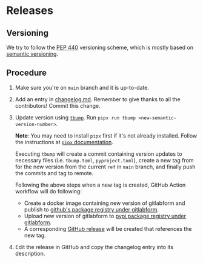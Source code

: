 # Releases

## Versioning

We try to follow the [PEP 440](https://peps.python.org/pep-0440/) versioning scheme, which is mostly based on [semantic versioning](https://semver.org/).

## Procedure

1. Make sure you're on `main` branch and it is up-to-date.
2. Add an entry in [changelog.md](../changelog.md). Remember to give thanks to all the contributors! Commit this change.
3. Update version using [`tbump`](https://github.com/your-tools/tbump). Run `pipx run tbump <new-semantic-version-number>`.

    **Note**: You may need to install `pipx` first if it's not already installed. Follow the instructions at [`pipx` documentation](https://pypa.github.io/pipx/installation/).

    Executing `tbump` will create a commit containing version updates to necessary files (i.e. `tbump.toml`, `pyproject.toml`), create a new tag from for the new version from the current `ref` in `main` branch, and finally push the commits and tag to remote.

    Following the above steps when a new tag is created, GitHub Action workflow will do following:

    - Create a docker image containing new version of gitlabform and publish to [github's package registry under gitlabform](https://github.com/gitlabform/gitlabform/pkgs/container/gitlabform).
    - Upload new version of gitlabform to [pypi package registry under gitlabform](https://pypi.org/project/gitlabform/).
    - A corresponding [GitHub release](https://github.com/gitlabform/gitlabform/releases) will be created that references the new tag.

3. Edit the release in GitHub and copy the changelog entry into its description.
